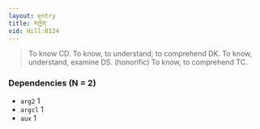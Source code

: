 ```yaml
---
layout: entry
title: མཁྱེན་
vid: Hill:0124
---
```

> To know CD\. To know, to understand; to comprehend DK\. To know, understand, examine DS\. (honorific) To know, to comprehend TC\.


### Dependencies (N = 2)
* `arg2` 1
* `argcl` 1
* `aux` 1
